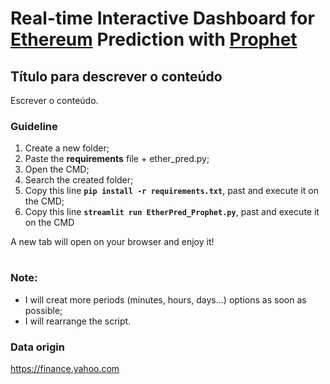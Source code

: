 # Real-time Interactive Dashboard for [Ethereum](https://ethereum.org/en/) Prediction with [Prophet](https://facebook.github.io/prophet/)


## Título para descrever o conteúdo

Escrever o conteúdo.    

### Guideline 
 1. Create a new folder;
 2. Paste the **requirements** file + ether_pred.py;
 3. Open the CMD;
 4. Search the created folder;
 5. Copy this line **`pip install -r requirements.txt`**, past and execute it on the CMD;
 6. Copy this line **`streamlit run EtherPred_Prophet.py`**, past and execute it on the CMD

A new tab will open on your browser and enjoy it!   
#
### Note:
 - I will creat more periods (minutes, hours, days...) options as soon as possible;
 - I will rearrange the script. 

### Data origin
https://finance.yahoo.com
